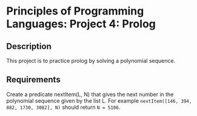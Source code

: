 # Principles of Programming Languages: Project 4: Prolog #

## Description ##

This project is to practice prolog by solving a polynomial sequence.

## Requirements ##

Create a predicate nextItem(L, N) that gives the next number in the
polynomial sequence given by the list L.
For example `nextItem([146, 394, 882, 1730, 3082], N)` should return
`N = 5106`.
